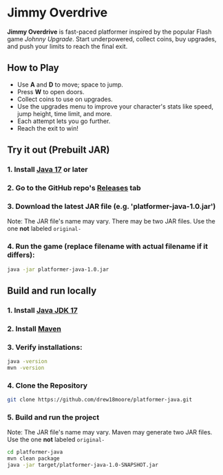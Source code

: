 # Jimmy Overdrive
**Jimmy Overdrive** is fast-paced platformer inspired by the popular Flash game *Johnny Upgrade*. Start underpowered, collect coins, buy upgrades, and push your limits to reach the final exit.

## How to Play
- Use **A** and **D** to move; space to jump.
- Press **W** to open doors.
- Collect coins to use on upgrades.
- Use the upgrades menu to improve your character's stats like speed, jump height, time limit, and more.
- Each attempt lets you go further.
- Reach the exit to win!

## Try it out (Prebuilt JAR)
### 1. Install [Java 17](https://www.oracle.com/java/technologies/javase/jdk17-archive-downloads.html) or later
### 2. Go to the GitHub repo's [Releases](https://github.com/drew18moore/platformer-java/releases) tab
### 3. Download the latest JAR file (e.g. 'platformer-java-1.0.jar')
Note: The JAR file's name may vary. There may be two JAR files. Use the one **not** labeled `original-` 
### 4. Run the game (replace filename with actual filename if it differs):
```bash
java -jar platformer-java-1.0.jar
```

## Build and run locally
### 1. Install [Java JDK 17](https://www.oracle.com/java/technologies/javase/jdk17-archive-downloads.html)
### 2. Install [Maven](https://maven.apache.org/download.cgi)
### 3. Verify installations:
```bash
java -version
mvn -version
```
### 4. Clone the Repository
```bash
git clone https://github.com/drew18moore/platformer-java.git
```
### 5. Build and run the project
Note: The JAR file's name may vary. Maven may generate two JAR files. Use the one **not** labeled `original-`
```bash
cd platformer-java
mvn clean package
java -jar target/platformer-java-1.0-SNAPSHOT.jar
```


